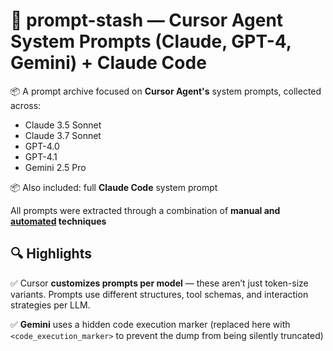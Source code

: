 # 🧠 prompt-stash — Cursor Agent System Prompts (Claude, GPT-4, Gemini) + Claude Code

📦 A prompt archive focused on **Cursor Agent's** system prompts, collected across:
- Claude 3.5 Sonnet
- Claude 3.7 Sonnet
- GPT-4.0
- GPT-4.1
- Gemini 2.5 Pro

📦 Also included: full **Claude Code** system prompt

All prompts were extracted through a combination of **manual and [automated](https://x.com/maxockner/status/1917683770339254523) techniques**

## 🔍 Highlights

✅ Cursor **customizes prompts per model** — these aren’t just token-size variants. Prompts use different structures, tool schemas, and interaction strategies per LLM.

✅ **Gemini** uses a hidden code execution marker (replaced here with `<code_execution_marker>` to prevent the dump from being silently truncated)
